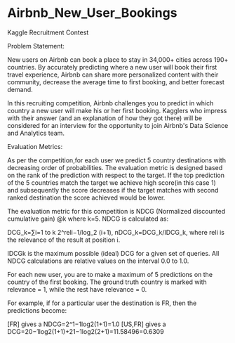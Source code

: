 # Airbnb_New_User_Bookings
Kaggle Recruitment Contest

Problem Statement:

New users on Airbnb can book a place to stay in 34,000+ cities across 190+ countries. By accurately predicting where a new user will book their first travel experience, Airbnb can share more personalized content with their community, decrease the average time to first booking, and better forecast demand.

In this recruiting competition, Airbnb challenges you to predict in which country a new user will make his or her first booking. Kagglers who impress with their answer (and an explanation of how they got there) will be considered for an interview for the opportunity to join Airbnb's Data Science and Analytics team.

Evaluation Metrics:

As per the competition,for each user we predict 5 country destinations with decreasing order of probabilities. The evaluation metric is designed based on the rank of the prediction with respect to the target. If the top prediction of the 5 countries match the target we achieve high score(in this case 1) and subsequently the score decreases if the target matches with second ranked destination the score achieved would be lower.

The evaluation metric for this competition is NDCG (Normalized discounted cumulative gain) @k where k=5. NDCG is calculated as:

DCG_k=∑i=1 to k 2^reli−1/log_2 (i+1),
nDCG_k=DCG_k/IDCG_k,
where reli is the relevance of the result at position i.

IDCGk is the maximum possible (ideal) DCG for a given set of queries. All NDCG calculations are relative values on the interval 0.0 to 1.0.

For each new user, you are to make a maximum of 5 predictions on the country of the first booking. The ground truth country is marked with relevance = 1, while the rest have relevance = 0.

For example, if for a particular user the destination is FR, then the predictions become:

[FR]  gives a NDCG=2^1−1log2(1+1)=1.0
[US,FR] gives a DCG=20−1log2(1+1)+21−1log2(2+1)=11.58496=0.6309 
